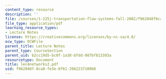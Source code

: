 ```yaml
---
content_type: resource
description: ''
file: /courses/1-225j-transportation-flow-systems-fall-2002/f962048f8ca8fe3e0f612962237109b0_lec4networks2.pdf
file_type: application/pdf
learning_resource_types:
- Lecture Notes
license: https://creativecommons.org/licenses/by-nc-sa/4.0/
ocw_type: OCWFile
parent_title: Lecture Notes
parent_type: CourseSection
parent_uid: b2cc19d5-bc0f-1a38-bfdd-087bf813393a
resourcetype: Document
title: lec4networks2.pdf
uid: f962048f-8ca8-fe3e-0f61-2962237109b0
---
```

